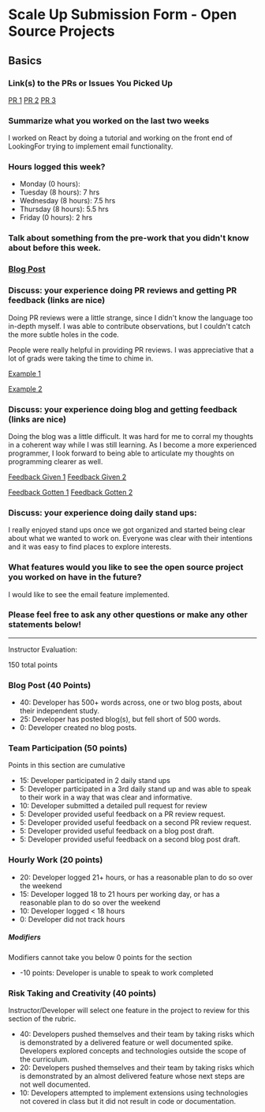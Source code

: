 # Scale Up Submission Form - Open Source Projects

## Basics

### Link(s) to the PRs or Issues You Picked Up
[PR 1](https://github.com/LookingForMe/lookingForFrontEnd/pull/93)
[PR 2](https://github.com/LookingForMe/lookingForFrontEnd/pull/83)
[PR 3](https://github.com/LookingForMe/lookingfor/pull/118)

### Summarize what you worked on the last two weeks
I worked on React by doing a tutorial and working on the front end of LookingFor trying to implement email functionality.

### Hours logged this week?

- Monday (0 hours):
- Tuesday (8 hours): 7 hrs
- Wednesday (8 hours): 7.5 hrs
- Thursday (8 hours): 5.5 hrs
- Friday (0 hours): 2 hrs

### Talk about something from the pre-work that you didn't know about before this week.

### [Blog Post](https://medium.com/@TheJasonHanna/my-week-with-react-a-love-story-1a3ac169a10f#.vjwxloe3z)

### Discuss: your experience doing PR reviews and getting PR feedback (links are nice)
Doing PR reviews were a little strange, since I didn't know the language too in-depth myself. I was able to contribute observations, but I couldn't catch the more subtle holes in the code.

People were really helpful in providing PR reviews. I was appreciative that a lot of grads were taking the time to chime in.

[Example 1](https://github.com/LookingForMe/lookingForFrontEnd/pull/91)

[Example 2](https://github.com/LookingForMe/lookingForFrontEnd/pull/87)



### Discuss: your experience doing blog and getting feedback (links are nice)

Doing the blog was a little difficult. It was hard for me to corral my thoughts in a coherent way while I was still learning. As I become a more experienced programmer, I look forward to being able to articulate my thoughts on programming clearer as well.

[Feedback Given 1](https://gist.github.com/kbs5280/805929249c6ebc4952875dcd8bf2ed88)
[Feedback Given 2](http://tinypic.com/m/jgt6hh/3)


[Feedback Gotten 1](https://postimg.org/image/yohibu1lf/)
[Feedback Gotten 2](https://postimg.org/image/okayljlar/)



### Discuss: your experience doing daily stand ups:
I really enjoyed stand ups once we got organized and started being clear about
what we wanted to work on. Everyone was clear with their intentions and it was
easy to find places to explore interests.

### What features would you like to see the open source project you worked on have in the future?

I would like to see the email feature implemented.

### Please feel free to ask any other questions or make any other statements below!

-----

Instructor Evaluation:

150 total points

### Blog Post (40 Points)  

* 40: Developer has 500+ words across, one or two blog posts, about their independent study.
* 25: Developer has posted blog(s), but fell short of 500 words.
* 0: Developer created no blog posts.

### Team Participation (50 points)

Points in this section are cumulative

* 15: Developer participated in 2 daily stand ups
* 5: Developer participated in a 3rd daily stand up and was able to speak to their work in a way that was clear and informative.
* 10: Developer submitted a detailed pull request for review
* 5: Developer provided useful feedback on a PR review request.
* 5: Developer provided useful feedback on a second PR review request.
* 5: Developer provided useful feedback on a blog post draft.
* 5: Developer provided useful feedback on a second blog post draft.

### Hourly Work (20 points)

* 20: Developer logged 21+ hours, or has a reasonable plan to do so over the weekend
* 15: Developer logged 18 to 21 hours per working day, or has a reasonable plan to do so over the weekend
* 10: Developer logged < 18 hours
* 0: Developer did not track hours

##### Modifiers

Modifiers cannot take you below 0 points for the section

* -10 points: Developer is unable to speak to work completed

### Risk Taking and Creativity (40 points)

Instructor/Developer will select one feature in the project to review for this section of the rubric.

* 40: Developers pushed themselves and their team by taking risks which is demonstrated by a delivered feature or well documented spike. Developers explored concepts and technologies outside the scope of the curriculum.
* 20: Developers pushed themselves and their team by taking risks which is demonstrated by an almost delivered feature whose next steps are not well documented.
* 10: Developers attempted to implement extensions using technologies not covered in class but it did not result in code or documentation.
